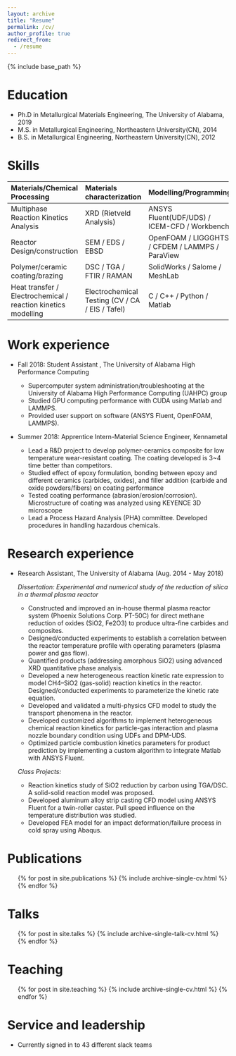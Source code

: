 ```yaml
---
layout: archive
title: "Resume"
permalink: /cv/
author_profile: true
redirect_from:
  - /resume
---
```


{% include base_path %}

Education
======
* Ph.D in Metallurgical Materials Engineering, The University of Alabama, 2019
* M.S. in Metallurgical Engineering, Northeastern University(CN), 2014
* B.S. in Metallurgical Engineering, Northeastern University(CN), 2012

Skills
======

| Materials/Chemical Processing                                 | Materials characterization                      | Modelling/Programming                           |
|:--------------------------------------------------------------|:------------------------------------------------|:------------------------------------------------|
| Multiphase Reaction Kinetics Analysis                         | XRD (Rietveld Analysis)                         | ANSYS Fluent(UDF/UDS) / ICEM-CFD / Workbench    |
| Reactor Design/construction                                   | SEM / EDS / EBSD                                | OpenFOAM / LIGGGHTS / CFDEM / LAMMPS / ParaView |
| Polymer/ceramic coating/brazing                               | DSC / TGA / FTIR / RAMAN                        | SolidWorks / Salome / MeshLab                   |
| Heat transfer / Electrochemical / reaction kinetics modelling | Electrochemical Testing (CV / CA / EIS / Tafel) | C / C++ / Python / Matlab                       |


Work experience
======

* Fall 2018: Student Assistant , The University of Alabama High Performance Computing
  * Supercomputer system administration/troubleshooting at the University of Alabama High Performance Computing (UAHPC) group
  * Studied GPU computing performance with CUDA using Matlab and LAMMPS.
  * Provided user support on software (ANSYS Fluent, OpenFOAM, LAMMPS).
  
* Summer 2018: Apprentice Intern-Material Science Engineer, Kennametal
  * Lead a R&D project to develop polymer-ceramics composite for low temperature wear-resistant coating. The coating developed is 3~4 time better than competitors.
  * Studied effect of epoxy formulation, bonding between epoxy and different ceramics (carbides, oxides), and filler addition (carbide and oxide powders/fibers) on coating performance
  * Tested coating performance (abrasion/erosion/corrosion). Microstructure of coating was analyzed using KEYENCE 3D microscope
  * Lead a Process Hazard Analysis (PHA) committee. Developed procedures in handling hazardous chemicals.

Research experience
======


  
* Research Assistant, The University of Alabama (Aug. 2014 - May 2018)

  _Dissertation: Experimental and numerical study of the reduction of silica in a thermal plasma reactor_
  * Constructed and improved an in-house thermal plasma reactor system (Phoenix Solutions Corp. PT-50C) for direct methane reduction of oxides (SiO2, Fe2O3) to produce ultra-fine carbides and composites.
  * Designed/conducted experiments to establish a correlation between the reactor temperature profile with operating parameters (plasma power and gas flow).
  * Quantified products (addressing amorphous SiO2) using advanced XRD quantitative phase analysis.
  * Developed a new heterogeneous reaction kinetic rate expression to model CH4–SiO2 (gas-solid) reaction kinetics in the reactor. Designed/conducted experiments to parameterize the kinetic rate equation.
  * Developed and validated a multi-physics CFD model to study the transport phenomena in the reactor.
  * Developed customized algorithms to implement heterogeneous chemical reaction kinetics for particle-gas interaction and plasma nozzle boundary condition using UDFs and DPM-UDS.
  * Optimized particle combustion kinetics parameters for product prediction by implementing a custom algorithm to integrate Matlab with ANSYS Fluent.

  _Class Projects:_
  * Reaction kinetics study of SiO2 reduction by carbon using TGA/DSC. A solid-solid reaction model was proposed.
  * Developed aluminum alloy strip casting CFD model using ANSYS Fluent for a twin-roller caster. Pull speed influence on the temperature distribution was studied.
  * Developed FEA model for an impact deformation/failure process in cold spray using Abaqus.
  
  
Publications
======
  <ul>{% for post in site.publications %}
    {% include archive-single-cv.html %}
  {% endfor %}</ul>
  
Talks
======
  <ul>{% for post in site.talks %}
    {% include archive-single-talk-cv.html %}
  {% endfor %}</ul>
  
Teaching
======

  <ul>{% for post in site.teaching %}
    {% include archive-single-cv.html %}
  {% endfor %}</ul>
  
Service and leadership
======
* Currently signed in to 43 different slack teams
